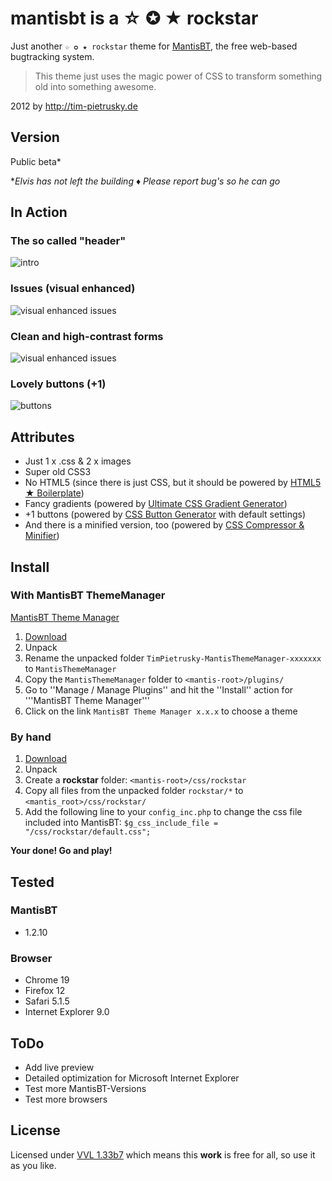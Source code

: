 # mantisbt is a ☆ ✪ ★ rockstar

Just another `☆ ✪ ★ rockstar` theme for [MantisBT](http://www.mantisbt.org/), the free web-based bugtracking system.

> This theme just uses the magic power of CSS to transform something old into something awesome.


2012 by http://tim-pietrusky.de

## Version

Public beta*

**Elvis has not left the building ♦ Please report bug's so he can go*



## In Action

### The so called "header"
![intro](http://tim-pietrusky.de/img/mantisbt_is_a_rockstar_intro.png)

### Issues (visual enhanced)
![visual enhanced issues](http://tim-pietrusky.de/img/mantisbt_is_a_rockstar_visual_enhanced_issues.png?VERSION=3)

### Clean and high-contrast forms
![visual enhanced issues](http://tim-pietrusky.de/img/mantisbt_is_a_rockstar_form.png)

### Lovely buttons (+1)
![buttons](http://tim-pietrusky.de/img/mantisbt_is_a_rockstar_buttons.png)


## Attributes

 * Just 1 x .css & 2 x images
 * Super old CSS3
 * No HTML5 (since there is just CSS, but it should be powered by [HTML5 ★ Boilerplate](http://html5boilerplate.com))
 * Fancy gradients (powered by [Ultimate CSS Gradient Generator](http://www.colorzilla.com/gradient-editor/))
 * +1 buttons (powered by [CSS Button Generator](http://cssbuttongenerator.com) with default settings)
 * And there is a minified version, too (powered by [CSS Compressor & Minifier](http://www.minifycss.com/css-compressor))


## Install

### With MantisBT ThemeManager

[MantisBT Theme Manager](http://github.com/TimPietrusky/MantisThemeManager)

1. [Download](http://github.com/TimPietrusky/MantisThemeManager/zipball/master)
2. Unpack
3. Rename the unpacked folder `TimPietrusky-MantisThemeManager-xxxxxxx` to `MantisThemeManager`
4. Copy the `MantisThemeManager` folder to `<mantis-root>/plugins/`
5. Go to ''Manage / Manage Plugins'' and hit the ''Install'' action for '''MantisBT Theme Manager'''
6. Click on the link `MantisBT Theme Manager x.x.x` to choose a theme

### By hand

1. [Download](http://github.com/TimPietrusky/mantisbt-is-a-rockstar/zipball/master)
2. Unpack
3. Create a **rockstar** folder: `<mantis-root>/css/rockstar`
4. Copy all files from the unpacked folder `rockstar/*` to `<mantis_root>/css/rockstar/`
5. Add the following line to your `config_inc.php` to change the css file included into MantisBT: `$g_css_include_file = "/css/rockstar/default.css";`

**Your done! Go and play!**

## Tested

### MantisBT

 * 1.2.10

### Browser

 * Chrome 19
 * Firefox 12
 * Safari 5.1.5
 * Internet Explorer 9.0


## ToDo

 * Add live preview
 * Detailed optimization for Microsoft Internet Explorer
 * Test more MantisBT-Versions
 * Test more browsers

## License

Licensed under [VVL 1.33b7](http://tim-pietrusky.de/license) which means this **work** is free for all, so use it as you like.